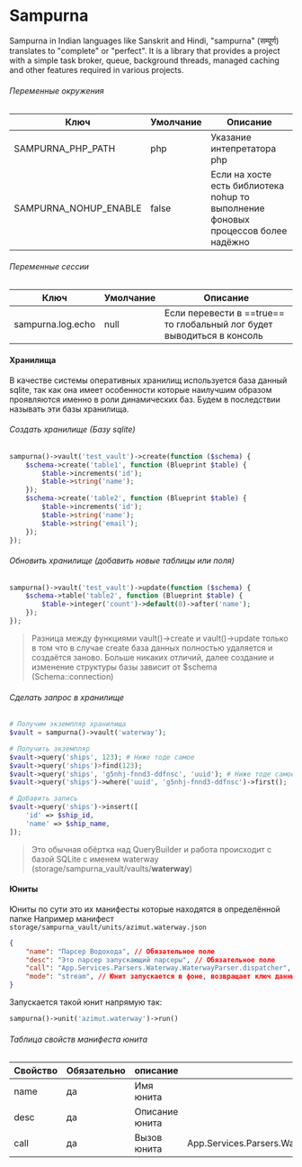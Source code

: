 # Sampurna

Sampurna in Indian languages like Sanskrit and Hindi, "sampurna" (सम्पूर्ण) translates to "complete" or "perfect". It is a library that provides a project with a simple task broker, queue, background threads, managed caching and other features required in various projects.

###### Переменные окружения
| Ключ                  | Умолчание | Описание                                                                          |
| --------------------- | --------- | --------------------------------------------------------------------------------- |
| SAMPURNA_PHP_PATH     | php       | Указание интепретатора php                                                        |
| SAMPURNA_NOHUP_ENABLE | false     | Если на хосте есть библиотека nohup то выполнение фоновых процессов более надёжно |

###### Переменные сессии
| Ключ              | Умолчание | Описание                                                               |
| ----------------- | --------- | ---------------------------------------------------------------------- |
| sampurna.log.echo | null      | Если перевести в ==true== то глобальный лог будет выводиться в консоль |

#### Хранилища
В качестве системы оперативных хранилищ используется база данный sqlite, так как она имеет особенности которые наилучшим образом проявляются именно в роли динамических баз. Будем в последствии называть эти базы хранилища.
###### Создать хранилище (Базу sqlite)
```php
sampurna()->vault('test_vault')->create(function ($schema) {
    $schema->create('table1', function (Blueprint $table) {
        $table->increments('id');
        $table->string('name');
    });
    $schema->create('table2', function (Blueprint $table) {
        $table->increments('id');
        $table->string('name');
        $table->string('email');
    });
});
```
###### Обновить хранилище (добавить новые таблицы или поля)
```php
sampurna()->vault('test_vault')->update(function ($schema) {
    $schema->table('table2', function (Blueprint $table) {
        $table->integer('count')->default(0)->after('name');
    });
});
```
>Разница между функциями vault()->create и vault()->update только в том что в случае create база данных полностью удаляется и создаётся заново. Больше никаких отличий, далее создание и изменение структуры базы зависит от $schema (Schema::connection)
###### Сделать запрос в хранилище
```php
# Получим экземпляр хранилища
$vault = sampurna()->vault('waterway');

# Получить экземпляр
$vault->query('ships', 123); # Ниже тоде самое
$vault->query('ships')>find(123);
$vault->query('ships', 'g5nhj-fnnd3-ddfnsc', 'uuid'); # Ниже тоде самое
$vault->query('ships')->where('uuid', 'g5nhj-fnnd3-ddfnsc')->first();

# Добавить запись
$vault->query('ships')->insert([
    'id' => $ship_id,
    'name' => $ship_name,
]);
```
>Это обычная обёртка над QueryBuilder и работа происходит с базой SQLite с именем waterway (storage/sampurna_vault/vaults/**waterway**)

#### Юниты
Юниты по сути это их манифесты которые находятся в определённой папке
Например манифест `storage/sampurna_vault/units/azimut.waterway.json`
```json
{
    "name": "Парсер Водохода", // Обязательное поле
    "desc": "Это парсер запускающий парсеры", // Обязательное поле
    "call": "App.Services.Parsers.Waterway.WaterwayParser.dispatcher", // Обязательное поле
    "mode": "stream", // Юнит запускается в фоне, возвращает ключ данных по которому будет доступен результат
}
```

Запускается такой юнит напрямую так:
```php
sampurna()->unit('azimut.waterway')->run()
```

###### Таблица свойств манифеста юнита
| Свойство | Обязательно | описание       | Пример                                                  |
| -------- | ----------- | -------------- | ------------------------------------------------------- |
| name     | да          | Имя юнита      |                                                         |
| desc     | да          | Описание юнита |                                                         |
| call     | да          | Вызов юнита    | App.Services.Parsers.Waterway.WaterwayParser.dispatcher |

